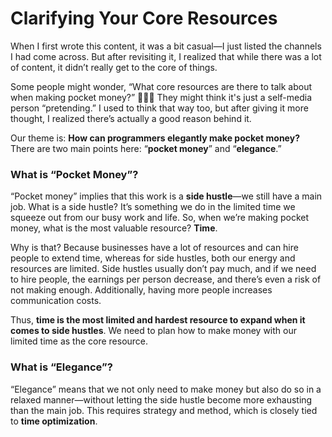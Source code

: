 # Clarifying Your Core Resources

When I first wrote this content, it was a bit casual—I just listed the channels I had come across. But after revisiting it, I realized that while there was a lot of content, it didn’t really get to the core of things.

Some people might wonder, “What core resources are there to talk about when making pocket money?” 🤷🏻‍♂️ They might think it's just a self-media person “pretending.” I used to think that way too, but after giving it more thought, I realized there’s actually a good reason behind it.

Our theme is: **How can programmers elegantly make pocket money?** There are two main points here: “**pocket money**” and “**elegance**.”

### What is “Pocket Money”?

“Pocket money” implies that this work is a **side hustle**—we still have a main job. What is a side hustle? It’s something we do in the limited time we squeeze out from our busy work and life. So, when we’re making pocket money, what is the most valuable resource? **Time**.

Why is that? Because businesses have a lot of resources and can hire people to extend time, whereas for side hustles, both our energy and resources are limited. Side hustles usually don’t pay much, and if we need to hire people, the earnings per person decrease, and there’s even a risk of not making enough. Additionally, having more people increases communication costs.

Thus, **time is the most limited and hardest resource to expand when it comes to side hustles**. We need to plan how to make money with our limited time as the core resource.

### What is “Elegance”?

“Elegance” means that we not only need to make money but also do so in a relaxed manner—without letting the side hustle become more exhausting than the main job. This requires strategy and method, which is closely tied to **time optimization**.
